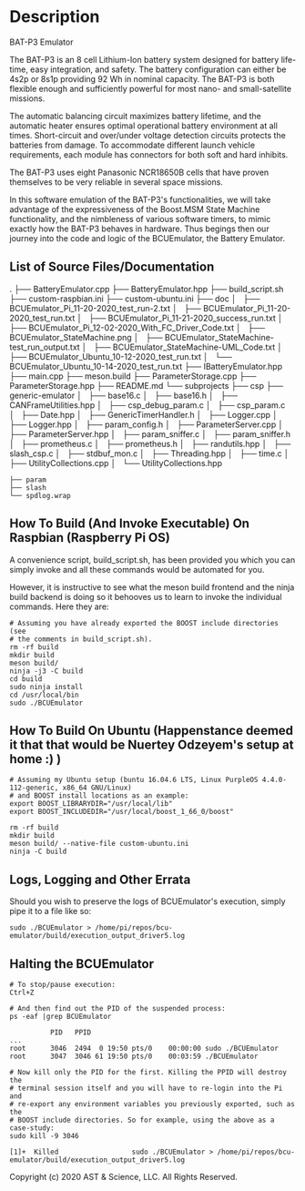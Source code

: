 # Description
BAT-P3 Emulator

The BAT-P3 is an 8 cell Lithium-Ion battery system designed for battery 
life-time, easy integration, and safety. The battery configuration can 
either be 4s2p or 8s1p providing 92 Wh in nominal capacity. The BAT-P3 
is both flexible enough and sufficiently powerful for most nano- and 
small-satellite missions.
 
The automatic balancing circuit maximizes battery lifetime, and the 
automatic heater ensures optimal operational battery environment at all 
times. Short-circuit and over/under voltage detection circuits protects
the batteries from damage. To accommodate different launch vehicle 
requirements, each module has connectors for both soft and hard inhibits.
 
The BAT-P3 uses eight Panasonic NCR18650B cells that have proven themselves
to be very reliable in several space missions.

In this software emulation of the BAT-P3's functionalities, we will take
advantage of the expressiveness of the Boost.MSM State Machine functionality,
and the nimbleness of various software timers, to mimic exactly how the 
BAT-P3 behaves in hardware. Thus begings then our journey into the code 
and logic of the BCUEmulator, the Battery Emulator.  

## List of Source Files/Documentation
.
├── BatteryEmulator.cpp
├── BatteryEmulator.hpp
├── build_script.sh
├── custom-raspbian.ini
├── custom-ubuntu.ini
├── doc
│   ├── BCUEmulator_Pi_11-20-2020_test_run-2.txt
│   ├── BCUEmulator_Pi_11-20-2020_test_run.txt
│   ├── BCUEmulator_Pi_11-21-2020_success_run.txt
│   ├── BCUEmulator_Pi_12-02-2020_With_FC_Driver_Code.txt
│   ├── BCUEmulator_StateMachine.png
│   ├── BCUEmulator_StateMachine-test_run_output.txt
│   ├── BCUEmulator_StateMachine-UML_Code.txt
│   ├── BCUEmulator_Ubuntu_10-12-2020_test_run.txt
│   └── BCUEmulator_Ubuntu_10-14-2020_test_run.txt
├── IBatteryEmulator.hpp
├── main.cpp
├── meson.build
├── ParameterStorage.cpp
├── ParameterStorage.hpp
├── README.md
└── subprojects
    ├── csp
    ├── generic-emulator
    │   ├── base16.c
    │   ├── base16.h
    │   ├── CANFrameUtilities.hpp
    │   ├── csp_debug_param.c
    │   ├── csp_param.c
    │   ├── Date.hpp
    │   ├── GenericTimerHandler.h
    │   ├── Logger.cpp
    │   ├── Logger.hpp
    │   ├── param_config.h
    │   ├── ParameterServer.cpp
    │   ├── ParameterServer.hpp
    │   ├── param_sniffer.c
    │   ├── param_sniffer.h
    │   ├── prometheus.c
    │   ├── prometheus.h
    │   ├── randutils.hpp
    │   ├── slash_csp.c
    │   ├── stdbuf_mon.c
    │   ├── Threading.hpp
    │   ├── time.c
    │   ├── UtilityCollections.cpp
    │   └── UtilityCollections.hpp

    ├── param
    ├── slash
    └── spdlog.wrap

## How To Build (And Invoke Executable) On Raspbian (Raspberry Pi OS)
A convenience script, build_script.sh, has been provided you which you 
can simply invoke and all these commands would be automated for you.

However, it is instructive to see what the meson build frontend and the
ninja build backend is doing so it behooves us to learn to invoke the
individual commands. Here they are: 

```
# Assuming you have already exported the BOOST include directories (see
# the comments in build_script.sh).
rm -rf build
mkdir build
meson build/
ninja -j3 -C build
cd build
sudo ninja install
cd /usr/local/bin
sudo ./BCUEmulator
```

## How To Build On Ubuntu (Happenstance deemed it that that would be Nuertey Odzeyem's setup at home :) )
```
# Assuming my Ubuntu setup (buntu 16.04.6 LTS, Linux PurpleOS 4.4.0-112-generic, x86_64 GNU/Linux)
# and BOOST install locations as an example:
export BOOST_LIBRARYDIR="/usr/local/lib"
export BOOST_INCLUDEDIR="/usr/local/boost_1_66_0/boost"

rm -rf build
mkdir build
meson build/ --native-file custom-ubuntu.ini
ninja -C build
```

## Logs, Logging and Other Errata
Should you wish to preserve the logs of BCUEmulator's execution, simply pipe it to a file like so:

```
sudo ./BCUEmulator > /home/pi/repos/bcu-emulator/build/execution_output_driver5.log 
```

## Halting the BCUEmulator
```
# To stop/pause execution:
Ctrl+Z

# And then find out the PID of the suspended process:
ps -eaf |grep BCUEmulator

          PID   PPID
...
root      3046  2494  0 19:50 pts/0    00:00:00 sudo ./BCUEmulator
root      3047  3046 61 19:50 pts/0    00:03:59 ./BCUEmulator

# Now kill only the PID for the first. Killing the PPID will destroy the 
# terminal session itself and you will have to re-login into the Pi and 
# re-export any environment variables you previously exported, such as the
# BOOST include directories. So for example, using the above as a case-study:
sudo kill -9 3046

[1]+  Killed                  sudo ./BCUEmulator > /home/pi/repos/bcu-emulator/build/execution_output_driver5.log
```

Copyright (c) 2020 AST & Science, LLC. All Rights Reserved.
